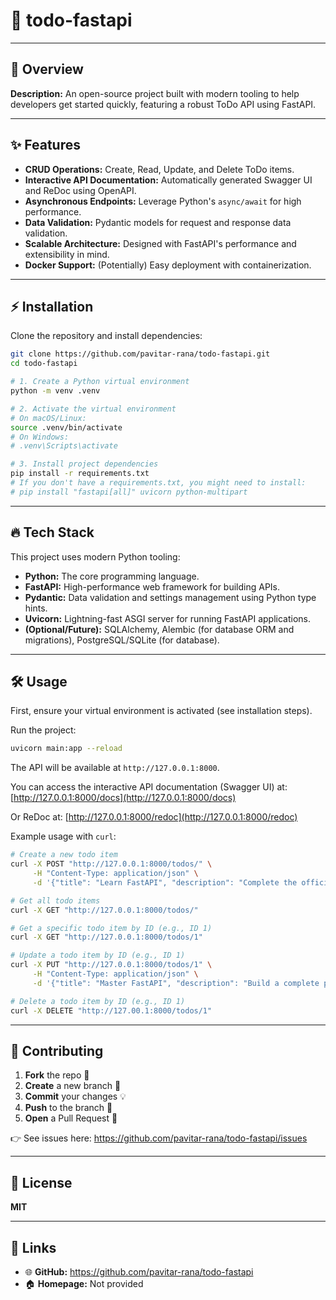 # 🚀 **todo-fastapi**

---

## 🎯 **Overview**
**Description:** An open-source project built with modern tooling to help developers get started quickly, featuring a robust ToDo API using FastAPI.

---

## ✨ **Features**
*   **CRUD Operations:** Create, Read, Update, and Delete ToDo items.
*   **Interactive API Documentation:** Automatically generated Swagger UI and ReDoc using OpenAPI.
*   **Asynchronous Endpoints:** Leverage Python's `async/await` for high performance.
*   **Data Validation:** Pydantic models for request and response data validation.
*   **Scalable Architecture:** Designed with FastAPI's performance and extensibility in mind.
*   **Docker Support:** (Potentially) Easy deployment with containerization.

---

## ⚡ **Installation**
Clone the repository and install dependencies:

```bash
git clone https://github.com/pavitar-rana/todo-fastapi.git
cd todo-fastapi

# 1. Create a Python virtual environment
python -m venv .venv

# 2. Activate the virtual environment
# On macOS/Linux:
source .venv/bin/activate
# On Windows:
# .venv\Scripts\activate

# 3. Install project dependencies
pip install -r requirements.txt
# If you don't have a requirements.txt, you might need to install:
# pip install "fastapi[all]" uvicorn python-multipart
```

---

## 🔥 **Tech Stack**
This project uses modern Python tooling:

*   **Python:** The core programming language.
*   **FastAPI:** High-performance web framework for building APIs.
*   **Pydantic:** Data validation and settings management using Python type hints.
*   **Uvicorn:** Lightning-fast ASGI server for running FastAPI applications.
*   **(Optional/Future):** SQLAlchemy, Alembic (for database ORM and migrations), PostgreSQL/SQLite (for database).

---

## 🛠️ **Usage**
First, ensure your virtual environment is activated (see installation steps).

Run the project:

```bash
uvicorn main:app --reload
```

The API will be available at `http://127.0.0.1:8000`.

You can access the interactive API documentation (Swagger UI) at:
[http://127.0.0.1:8000/docs](http://127.0.0.1:8000/docs)

Or ReDoc at:
[http://127.0.0.1:8000/redoc](http://127.0.0.1:8000/redoc)

Example usage with `curl`:

```bash
# Create a new todo item
curl -X POST "http://127.0.0.1:8000/todos/" \
     -H "Content-Type: application/json" \
     -d '{"title": "Learn FastAPI", "description": "Complete the official tutorial"}'

# Get all todo items
curl -X GET "http://127.0.0.1:8000/todos/"

# Get a specific todo item by ID (e.g., ID 1)
curl -X GET "http://127.0.0.1:8000/todos/1"

# Update a todo item by ID (e.g., ID 1)
curl -X PUT "http://127.0.0.1:8000/todos/1" \
     -H "Content-Type: application/json" \
     -d '{"title": "Master FastAPI", "description": "Build a complete project", "completed": true}'

# Delete a todo item by ID (e.g., ID 1)
curl -X DELETE "http://127.00.1:8000/todos/1"
```

---

## 🤝 **Contributing**
1.  **Fork** the repo 🍴
2.  **Create** a new branch 🌱
3.  **Commit** your changes 💡
4.  **Push** to the branch 🚀
5.  **Open** a Pull Request 🎯

👉 See issues here: https://github.com/pavitar-rana/todo-fastapi/issues

---

## 📜 **License**
**MIT**

---

## 🔗 **Links**
*   🌐 **GitHub:** https://github.com/pavitar-rana/todo-fastapi
*   🏠 **Homepage:** Not provided